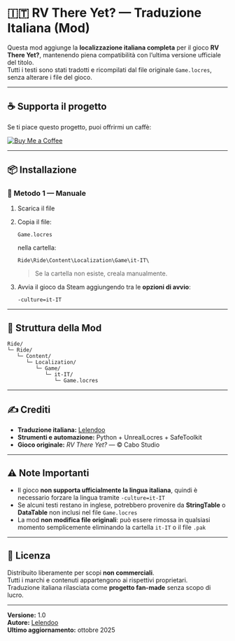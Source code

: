 # 🇮🇹 RV There Yet? — Traduzione Italiana (Mod)

Questa mod aggiunge la **localizzazione italiana completa** per il gioco **RV There Yet?**, mantenendo piena compatibilità con l’ultima versione ufficiale del titolo.  
Tutti i testi sono stati tradotti e ricompilati dal file originale `Game.locres`, senza alterare i file del gioco.

---

## ☕ Supporta il progetto

Se ti piace questo progetto, puoi offrirmi un caffè:

[![Buy Me a Coffee](https://img.shields.io/badge/Buy%20Me%20a%20Coffee-%E2%98%95-yellow?style=for-the-badge)](https://www.buymeacoffee.com/lele344)

---

## 📦 Installazione

### 🔹 Metodo 1 — Manuale

1. Scarica il file
2. Copia il file:
   ```
   Game.locres
   ```
   nella cartella:
   ```
   Ride\Ride\Content\Localization\Game\it-IT\
   ```
   > Se la cartella non esiste, creala manualmente.

3. Avvia il gioco da Steam aggiungendo tra le **opzioni di avvio**:
   ```
   -culture=it-IT

---

## 📁 Struttura della Mod

```
Ride/
└─ Ride/
   └─ Content/
      └─ Localization/
         └─ Game/
            └─ it-IT/
               └─ Game.locres
```

---

## ✍️ Crediti

- **Traduzione italiana:** [Lelendoo](https://github.com/lele344)  
- **Strumenti e automazione:** Python + UnrealLocres + SafeToolkit  
- **Gioco originale:** *RV There Yet?* — © Cabo Studio

---


## ⚠️ Note Importanti

- Il gioco **non supporta ufficialmente la lingua italiana**, quindi è necessario forzare la lingua tramite `-culture=it-IT`
- Se alcuni testi restano in inglese, potrebbero provenire da **StringTable** o **DataTable** non inclusi nel file `Game.locres`
- La mod **non modifica file originali**: può essere rimossa in qualsiasi momento semplicemente eliminando la cartella `it-IT` o il file `.pak`

---

## 📜 Licenza

Distribuito liberamente per scopi **non commerciali**.  
Tutti i marchi e contenuti appartengono ai rispettivi proprietari.  
Traduzione italiana rilasciata come **progetto fan-made** senza scopo di lucro.

---

**Versione:** 1.0  
**Autore:** [Lelendoo](https://github.com/lele344)  
**Ultimo aggiornamento:** ottobre 2025
